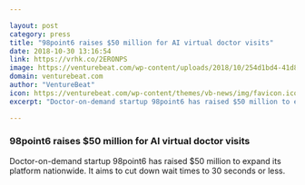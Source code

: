 ```yaml
---

layout: post
category: press
title: "98point6 raises $50 million for AI virtual doctor visits"
date: 2018-10-30 13:16:54
link: https://vrhk.co/2ERONPS
image: https://venturebeat.com/wp-content/uploads/2018/10/254d1bd4-41d8-4081-8bc9-2f7cb51956b3.png?fit=2400%2C1256&strip=all
domain: venturebeat.com
author: "VentureBeat"
icon: https://venturebeat.com/wp-content/themes/vb-news/img/favicon.ico
excerpt: "Doctor-on-demand startup 98point6 has raised $50 million to expand its platform nationwide. It aims to cut down wait times to 30 seconds or less."

---
```


### 98point6 raises $50 million for AI virtual doctor visits

Doctor-on-demand startup 98point6 has raised $50 million to expand its platform nationwide. It aims to cut down wait times to 30 seconds or less.